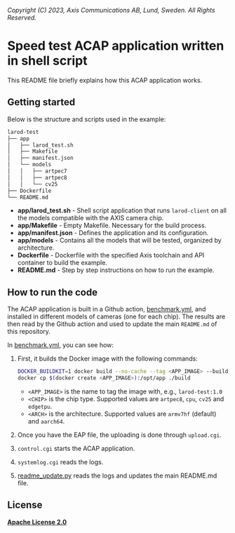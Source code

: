 *Copyright (C) 2023, Axis Communications AB, Lund, Sweden. All Rights Reserved.*

# Speed test ACAP application written in shell script

This README file briefly explains how this ACAP application works.

## Getting started

Below is the structure and scripts used in the example:

```sh
larod-test
├── app
│   ├── larod_test.sh
│   ├── Makefile
│   ├── manifest.json
│   └── models
│   │   ├── artpec7
│   │   ├── artpec8
│   │   └── cv25
├── Dockerfile
└── README.md
```

* **app/larod_test.sh** - Shell script application that runs `larod-client` on all the models compatible with the AXIS camera chip.
* **app/Makefile** - Empty Makefile. Necessary for the build process.
* **app/manifest.json** - Defines the application and its configuration.
* **app/models** - Contains all the models that will be tested, organized by architecture.
* **Dockerfile** - Dockerfile with the specified Axis toolchain and API container to build the example.
* **README.md** - Step by step instructions on how to run the example.

## How to run the code

The ACAP application is built in a Github action, [benchmark.yml](../../../.github/workflows/benchmark.yml), and installed in different models of cameras (one for each chip). The results are then read by the Github action and used to update the main `README.md` of this repository.

In [benchmark.yml](../../../.github/workflows/benchmark.yml), you can see how:

1. First, it builds the Docker image with the following commands:

    ```sh
    DOCKER_BUILDKIT=1 docker build --no-cache --tag <APP_IMAGE> --build-arg CHIP=<CHIP> --build-arg ARCH=<ARCH> .
    docker cp $(docker create <APP_IMAGE>):/opt/app ./build
    ```

    * `<APP_IMAGE>` is the name to tag the image with, e.g., `larod-test:1.0`
    * `<CHIP>` is the chip type. Supported values are `artpec8`, `cpu`, `cv25` and `edgetpu`.
    * `<ARCH>` is the architecture. Supported values are `armv7hf` (default) and `aarch64`.

2. Once you have the EAP file, the uploading is done through `upload.cgi`.
3. `control.cgi` starts the ACAP application.
4. `systemlog.cgi` reads the logs.
5. [readme_update.py](../readme_update.py) reads the logs and updates the main README.md file.

## License

**[Apache License 2.0](./app/LICENSE)**
